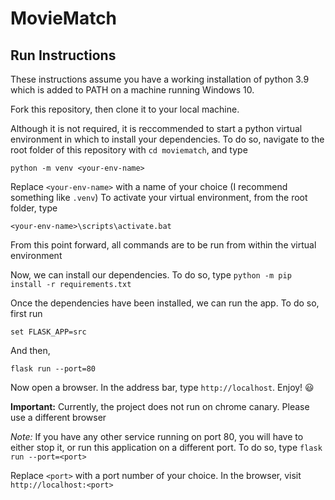 # MovieMatch
## Run Instructions
These instructions assume you have a working installation of python 3.9 which is added to PATH on a machine running Windows 10.

Fork this repository, then clone it to your local machine.

Although it is not required, it is reccommended to start a python virtual environment in which to install your dependencies. To do so, navigate to the root folder of this repository with `cd moviematch`, and type

`python -m venv <your-env-name>`

Replace `<your-env-name>` with a name of your choice (I recommend something like `.venv`)
To activate your virtual environment, from the root folder, type

`<your-env-name>\scripts\activate.bat`

From this point forward, all commands are to be run from within the virtual environment

Now, we can install our dependencies. To do so, type 
`python -m pip install -r requirements.txt`

Once the dependencies have been installed, we can run the app. To do so, first run

`set FLASK_APP=src`

And then,

`flask run --port=80`

Now open a browser. In the address bar, type `http://localhost`. Enjoy! 😃

**Important:** Currently, the project does not run on chrome canary. Please use a different browser

*Note:* If you have any other service running on port 80, you will have to either stop it, or run this application on a different port. To do so, type `flask run --port=<port>`

Replace `<port>` with a port number of your choice. In the browser, visit `http://localhost:<port>`
